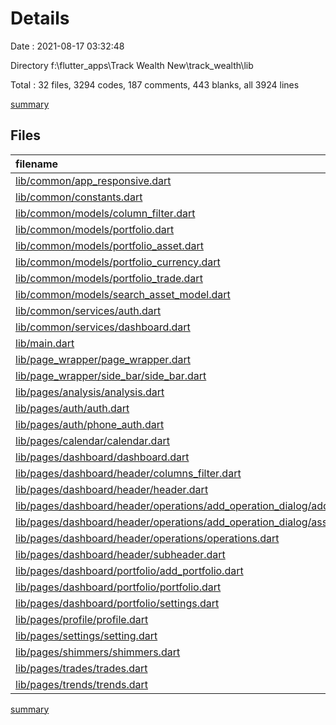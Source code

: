 # Details

Date : 2021-08-17 03:32:48

Directory f:\flutter_apps\Track Wealth New\track_wealth\lib

Total : 32 files,  3294 codes, 187 comments, 443 blanks, all 3924 lines

[summary](results.md)

## Files
| filename | language | code | comment | blank | total |
| :--- | :--- | ---: | ---: | ---: | ---: |
| [lib/common/app_responsive.dart](/lib/common/app_responsive.dart) | Dart | 6 | 0 | 2 | 8 |
| [lib/common/constants.dart](/lib/common/constants.dart) | Dart | 200 | 32 | 33 | 265 |
| [lib/common/models/column_filter.dart](/lib/common/models/column_filter.dart) | Dart | 29 | 0 | 3 | 32 |
| [lib/common/models/portfolio.dart](/lib/common/models/portfolio.dart) | Dart | 132 | 7 | 29 | 168 |
| [lib/common/models/portfolio_asset.dart](/lib/common/models/portfolio_asset.dart) | Dart | 65 | 1 | 10 | 76 |
| [lib/common/models/portfolio_currency.dart](/lib/common/models/portfolio_currency.dart) | Dart | 34 | 1 | 5 | 40 |
| [lib/common/models/portfolio_trade.dart](/lib/common/models/portfolio_trade.dart) | Dart | 158 | 23 | 18 | 199 |
| [lib/common/models/search_asset_model.dart](/lib/common/models/search_asset_model.dart) | Dart | 91 | 0 | 12 | 103 |
| [lib/common/services/auth.dart](/lib/common/services/auth.dart) | Dart | 114 | 60 | 27 | 201 |
| [lib/common/services/dashboard.dart](/lib/common/services/dashboard.dart) | Dart | 120 | 26 | 39 | 185 |
| [lib/main.dart](/lib/main.dart) | Dart | 118 | 11 | 14 | 143 |
| [lib/page_wrapper/page_wrapper.dart](/lib/page_wrapper/page_wrapper.dart) | Dart | 27 | 0 | 5 | 32 |
| [lib/page_wrapper/side_bar/side_bar.dart](/lib/page_wrapper/side_bar/side_bar.dart) | Dart | 85 | 0 | 11 | 96 |
| [lib/pages/analysis/analysis.dart](/lib/pages/analysis/analysis.dart) | Dart | 17 | 2 | 5 | 24 |
| [lib/pages/auth/auth.dart](/lib/pages/auth/auth.dart) | Dart | 274 | 3 | 16 | 293 |
| [lib/pages/auth/phone_auth.dart](/lib/pages/auth/phone_auth.dart) | Dart | 267 | 0 | 24 | 291 |
| [lib/pages/calendar/calendar.dart](/lib/pages/calendar/calendar.dart) | Dart | 15 | 0 | 3 | 18 |
| [lib/pages/dashboard/dashboard.dart](/lib/pages/dashboard/dashboard.dart) | Dart | 134 | 1 | 17 | 152 |
| [lib/pages/dashboard/header/columns_filter.dart](/lib/pages/dashboard/header/columns_filter.dart) | Dart | 47 | 0 | 7 | 54 |
| [lib/pages/dashboard/header/header.dart](/lib/pages/dashboard/header/header.dart) | Dart | 105 | 2 | 16 | 123 |
| [lib/pages/dashboard/header/operations/add_operation_dialog/add_operation_dialog.dart](/lib/pages/dashboard/header/operations/add_operation_dialog/add_operation_dialog.dart) | Dart | 271 | 11 | 24 | 306 |
| [lib/pages/dashboard/header/operations/add_operation_dialog/asset_search/searchable_dropdown.dart](/lib/pages/dashboard/header/operations/add_operation_dialog/asset_search/searchable_dropdown.dart) | Dart | 81 | 0 | 14 | 95 |
| [lib/pages/dashboard/header/operations/operations.dart](/lib/pages/dashboard/header/operations/operations.dart) | Dart | 117 | 0 | 10 | 127 |
| [lib/pages/dashboard/header/subheader.dart](/lib/pages/dashboard/header/subheader.dart) | Dart | 100 | 1 | 17 | 118 |
| [lib/pages/dashboard/portfolio/add_portfolio.dart](/lib/pages/dashboard/portfolio/add_portfolio.dart) | Dart | 157 | 2 | 17 | 176 |
| [lib/pages/dashboard/portfolio/portfolio.dart](/lib/pages/dashboard/portfolio/portfolio.dart) | Dart | 160 | 1 | 26 | 187 |
| [lib/pages/dashboard/portfolio/settings.dart](/lib/pages/dashboard/portfolio/settings.dart) | Dart | 217 | 3 | 17 | 237 |
| [lib/pages/profile/profile.dart](/lib/pages/profile/profile.dart) | Dart | 35 | 0 | 6 | 41 |
| [lib/pages/settings/setting.dart](/lib/pages/settings/setting.dart) | Dart | 15 | 0 | 3 | 18 |
| [lib/pages/shimmers/shimmers.dart](/lib/pages/shimmers/shimmers.dart) | Dart | 73 | 0 | 7 | 80 |
| [lib/pages/trades/trades.dart](/lib/pages/trades/trades.dart) | Dart | 15 | 0 | 3 | 18 |
| [lib/pages/trends/trends.dart](/lib/pages/trends/trends.dart) | Dart | 15 | 0 | 3 | 18 |

[summary](results.md)